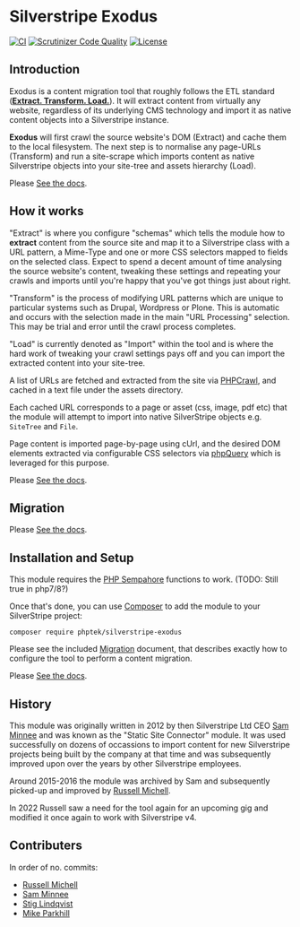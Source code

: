 # Silverstripe Exodus

[![CI](https://github.com/phptek/silverstripe-exodus/actions/workflows/ci.yml/badge.svg)](https://github.com/phptek/silverstripe-exodus/actions/workflows/ci.yml)
[![Scrutinizer Code Quality](https://scrutinizer-ci.com/g/phptek/silverstripe-exodus/badges/quality-score.png?b=master)](https://scrutinizer-ci.com/g/phptek/silverstripe-exodus/?branch=master)
[![License](https://poser.pugx.org/phptek/silverstripe-exodus/license.svg)](https://github.com/phptek/silverstripe-exodus/blob/master/LICENSE.md)

## Introduction

Exodus is a content migration tool that roughly follows the ETL standard ([**Extract. Transform. Load.**](https://en.wikipedia.org/wiki/Extract,_transform,_load)). It will extract content from virtually any website, regardless of its underlying CMS technology and import it as native content objects into a Silverstripe instance.

**Exodus** will first crawl the source website's DOM (Extract) and cache them to the local filesystem. The next step is to normalise any page-URLs (Transform) and run a site-scrape which imports content as native Silverstripe objects into your site-tree and assets hierarchy (Load).

Please [See the docs](./docs/en/index.md).

## How it works

"Extract" is where you configure "schemas" which tells the module how to **extract** content from the source site and map it to a Silverstripe class with a URL pattern, a Mime-Type and one or more CSS selectors mapped to fields on the selected class. Expect to spend a decent amount of time analysing the source website's content, tweaking these settings and repeating your crawls and imports until you're happy that you've got things just about right.

"Transform" is the process of modifying URL patterns which are unique to particular systems such as Drupal, Wordpress or Plone. This is automatic and occurs with the selection made in the main "URL Processing" selection. This may be trial and error until the crawl process completes.

"Load" is currently denoted as "Import" within the tool and is where the hard work of tweaking your crawl settings pays off and you can import the extracted content into your site-tree.

A list of URLs are fetched and extracted from the site via [PHPCrawl](http://cuab.de/), and cached in a text file under the assets directory.

Each cached URL corresponds to a page or asset (css, image, pdf etc) that the module will attempt to import into native SilverStripe objects e.g. `SiteTree` and `File`.

Page content is imported page-by-page using cUrl, and the desired DOM elements extracted via configurable CSS selectors via [phpQuery](https://github.com/electrolinux/phpquery) which is leveraged for this purpose.

Please [See the docs](./docs/en/index.md).

## Migration

Please [See the docs](./docs/en/index.md).

## Installation and Setup

This module requires the [PHP Sempahore](https://www.php.net/manual/en/sem.installation.php) functions to work. (TODO: Still true in php7/8?)

Once that's done, you can use [Composer](http://getcomposer.org) to add the module to your SilverStripe project:

```
composer require phptek/silverstripe-exodus
```

Please see the included [Migration](docs/en/howto.md) document, that describes exactly how to configure the tool to perform a content migration.

Please [See the docs](./docs/en/index.md).

## History

This module was originally written in 2012 by then Silverstripe Ltd CEO [Sam Minnee](https://github.com/sminnee/) and was known as the "Static Site Connector" module. It was used successfully on dozens of occassions to import content for new Silverstripe projects being built by the company at that time and was subsequently improved upon over the years by other Silverstripe employees.

Around 2015-2016 the module was archived by Sam and subsequently picked-up and improved by [Russell Michell](https://github.com/phptek/).

In 2022 Russell saw a need for the tool again for an upcoming gig and modified it once again to work with Silverstripe v4.

## Contributers

In order of no. commits:

* [Russell Michell](https://github.com/phptek/)
* [Sam Minnee](https://github.com/sminnee/)
* [Stig Lindqvist](https://github.com/stojg)
* [Mike Parkhill](https://github.com/mparkhill)
